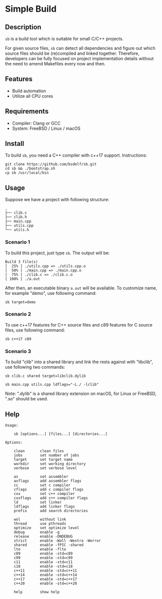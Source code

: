 # Simple Build

## Description

`sb` is a build tool which is suitable for small C/C++ projects.

For given source files, `sb` can detect all dependencies and figure out which source files should be (re)compiled and linked together. Therefore, developers can be fully focused on project implementation details without the need to amend Makefiles every now and then.

## Features

- Build automation
- Utilize all CPU cores

## Requirements

- Compiler: Clang or GCC
- System: FreeBSD / Linux / macOS

## Install

To build `sb`, you need a C++ compiler with c++17 support. Instructions:

```
git clone https://github.com/bsdelf/sb.git
cd sb && ./bootstrap.sh
cp sb /usr/local/bin
```

## Usage

Suppose we have a project with following structure:

```
.
├── clib.c
├── clib.h
├── main.cpp
├── utils.cpp
└── utils.h
```

### Scenario 1

To build this project, just type `sb`. The output will be:

```
Build 3 file(s)
[  25% ] ./utils.cpp => ./utils.cpp.o
[  50% ] ./main.cpp => ./main.cpp.o
[  75% ] ./clib.c => ./clib.c.o
[ 100% ] ./a.out
```

After then, an executable binary `a.out` will be available. To customize name, for example "demo", use following command:

```
sb target=demo
```

### Scenario 2

To use c++17 features for C++ source files and c89 features for C source files, use following command:

```
sb c++17 c89
```

### Scenario 3

To build "clib" into a shared library and link the rests against with "libclib",
use following two commands:

```
sb clib.c shared target=libclib.dylib
```

```
sb main.cpp utils.cpp ldflags="-L./ -lclib"
```

Note: ".dylib" is a shared library extension on macOS, for Linux or FreeBSD, ".so" should be used.

## Help

```
Usage:

    sb [options...] [files...] [directories...]

Options:

    clean       clean files
    jobs        set number of jobs
    target      set target name
    workdir     set working directory
    verbose     set verbose level

    as          set assembler
    asflags     add assembler flags
    cc          set c compiler
    cflags      add c compiler flags
    cxx         set c++ compiler
    cxxflags    add c++ compiler flags
    ld          set linker
    ldflags     add linker flags
    prefix      add search directories

    wol         without link
    thread      use pthreads
    optimize    set optimize level
    debug       enable -g
    release     enable -DNDEBUG
    strict      enable -Wall -Wextra -Werror
    shared      enable -fPIC -shared
    lto         enable -flto
    c89         enable -std=c89
    c99         enable -std=c99
    c11         enable -std=c11
    c18         enable -std=c18
    c++11       enable -std=c++11
    c++14       enable -std=c++14
    c++17       enable -std=c++17
    c++20       enable -std=c++20

    help        show help

```
